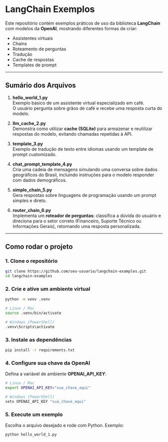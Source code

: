 # LangChain Exemplos

Este repositório contém exemplos práticos de uso da biblioteca **LangChain** com modelos da **OpenAI**, mostrando diferentes formas de criar:

- Assistentes virtuais  
- Chains  
- Roteamento de perguntas  
- Tradução  
- Cache de respostas  
- Templates de prompt  

---

## Sumário dos Arquivos

1. **hello_world_1.py**  
   Exemplo básico de um assistente virtual especializado em café.  
   O usuário pergunta sobre grãos de café e recebe uma resposta curta do modelo.  

2. **llm_cache_2.py**  
   Demonstra como utilizar **cache (SQLite)** para armazenar e reutilizar respostas do modelo, evitando chamadas repetidas à API.  

3. **template_3.py**  
   Exemplo de tradução de texto entre idiomas usando um template de prompt customizado.  

4. **chat_prompt_template_4.py**  
   Cria uma cadeia de mensagens simulando uma conversa sobre dados geográficos do Brasil, incluindo instruções para o modelo responder com dados demográficos.  

5. **simple_chain_5.py**  
   Gera respostas sobre linguagens de programação usando um prompt simples e direto.  

6. **router_chain_6.py**  
   Implementa um **roteador de perguntas**: classifica a dúvida do usuário e direciona para o setor correto (Financeiro, Suporte Técnico ou Informações Gerais), retornando uma resposta personalizada.  

---

##  Como rodar o projeto

### 1. Clone o repositório
```bash
git clone https://github.com/seu-usuario/langchain-examples.git
cd langchain-examples
```

### 2. Crie e ative um ambiente virtual
```bash
python -m venv .venv

# Linux / Mac
source .venv/bin/activate

# Windows (PowerShell)
.venv\Scripts\activate
```

### 3. Instale as dependências
```bash
pip install -r requirements.txt
```

### 4. Configure sua chave da OpenAI
Defina a variável de ambiente **OPENAI_API_KEY**:

```bash
# Linux / Mac
export OPENAI_API_KEY="sua_chave_aqui"

# Windows (PowerShell)
setx OPENAI_API_KEY "sua_chave_aqui"
```

### 5. Execute um exemplo
Escolha o arquivo desejado e rode com Python. Exemplo:
```bash
python hello_world_1.py
```
